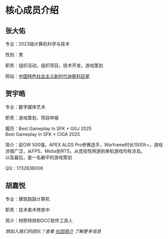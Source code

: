 # 核心成员介绍
## 张大佑
专业：2023级计算机科学与技术

性别：男

职责：组织活动，组织项目，技术开发，游戏策划

网站：[中国特色社会主义新时代迪斯科巨星](http://zhangdau.life/)

## 贺宇皓
 专业：数字媒体艺术

 职责：游戏策划、项目申报

 履历：Best Gameplay In SFK × GGJ 2025<br>Best Gameplay In SFK × CIGA 2025

 简介：前OW 500强，APEX ALGS Pro参赛选手，Warframe时长1500h+，游戏涉猎广泛，从FPS、Moba到RTS，从竞技性网游到单机游戏均有涉及。<br>以及最后，是一名躺平的游戏策划

 QQ：1732836008

## 胡嘉悦
专业：建筑跑路计算机

职责：技术美术修炼中

简介：材质特效和DCC软件工具人

*想加入我们的团队？查看 [社团简介](简介.md) 了解更多信息*
